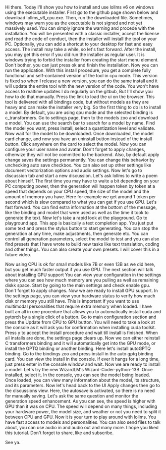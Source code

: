 Hi there. Today I'll show you how to install and use lollms v6 on windows using the executable installer.
First go to the github page shown below and download lollms_v6_cpu.exe.
Then, run the downloaded file.
Sometimes, windows may warn you as the executable is not signed and not yet massively used. You can simply ignore the warning and procede with the installation.
You will be presented with a classic installer, accept the license and read the code of conduct, then the installer will install the tool on your PC.
Optionally, you can add a shortcut to your desktop for fast and easy access.
The install may take a while, so let's fast forward.
After the install, you may get this error if you did run the installer as regular user. It is windows trying to forbid the installer from creating the start menu element. Don't bother, you can just press ok and finish the installation.
Now you can run the application.
With this install procedure, you get a complete fully functional and self-contained version of the tool in cpu mode. This version is fixed so when I release a new version, you can do the same install and it will update the entire tool with the new version of the code.
You won't have access to realtime updates I do regularly on the gitbub, But I'll show you how to do that manually.
Press the link to load the ui on the browser.
This tool is delivered with all bindings code, but without models as they are heavy and can make the installer very big. So the first thing to do is to install a model. By default, you are using cpu mode and the selected binding is c_transformers.
Go to settings page, then to the models zoo and download a model.
You can use the search bar to search for a model by name.
Find the model you want, press install, select a quantization level and validate.
Now wait for the model to be downloaded.
Once downloaded, the model card change, and now you have an uninstall button instead of the install button. Click anywhere on the card to select the model.
Now you can configure your user name and avatar.
Don't forget to apply changes, otherwize they will not be committed to the backend. Also, by default apply change saves the settings permanently. You can change this behavior by unchecking auto save checkbox.
You can also set up other settings like document vectorization options and audio settings.
Now let's go to discussion tab and start a new discussion. Let's ask lollms to write a poem about himself.
The first time you may have to waite a bit depending on your PC computing power, then the generation will happen token by token at a speed that depends on your CPU speed, the size of the model and the amount of memory you have.
Here for example we get around 1 token per second which is slow compared to what you can get if you use GPU.
Let's fast forward.
You can find extra information at the bottom of the message, like the binding and model that were used as well as the time it took to generate the text.
Now let's take a rapid look at the playground. Go to playground app.
This app is basically a text completion app. You just put some text and press the stylus button to start generating. You can stop the generation at any time, make adjustments, then generate etc. You can control all generation parameters, select the model to test and you can also find presets that I have wrote to build new tasks like text translation, coding and other things. You can also create your own presets. I will cover this in a future video.

Now using CPU is ok for small models like 7B or even 13B as we did here, but you get much faster output if you use GPU.
The next section will talk about installing GPU support 
You can view your configuration in the settings where you can see how much memory are you pulling as well as remaining diskk space.
Start by going to the main settings and check enable gpu.
Don't forget to apply changes.
Now we are ready to install GPU support.
In the settings page, you can view your hardware status to verify how much disk or memory you still have. This is important if you want to use multimodal personalities that require extra memory when loaded.
I have built an all in one procedure that allows you to automatically install cuda and pytorch by a single click of a button.
Go to main configuration section and press the Update from CPU to GPU button.
You will need to take a look at the console as it will ask you for confirmation when installing cuda toolkit.
Press y to accept the install procedure and wait till install is finished.
When all installs are done, the settings page clears up.
Now we can either reinstall C transformers binding and it will automatically get into the GPU mode, or install the GPTQ binding or another binding. Here let's install autoGPTQ binding.
Go to the bindings zoo and press install in the auto gptq binding card.
You can view the install in the console.
If ever it hangs for a long time, just press enter in the console window and wait.
Now we are ready to install a model. Let's try the new WizardLM's Wizard-Coder-python-13B.
Once installed, select it.
In the console, you can see the model being loaded.
Once loaded, you can view many information about the model, its structure, and its parameters.
Now let's head back to the UI
Apply changes then go to the discussions view.
Here, the autosave is activated, so there is no need for manually saving.
Let's ask the same question and monitor the generation speed enhancement.
As you can see, the speed is higher with GPU than it was on CPU.
The speed will depend on many things, including your hardware power, the model size, and weather or not you need to split it between CPU and GPU.
Now it is your turn to play around with lollms. You have fast access to models and personalities. You can also send files to talk about, you can use audio in and audio out and many more.
I hope you liked this tutorial.
Don't forget to share, like and subscribe.

See ya.

